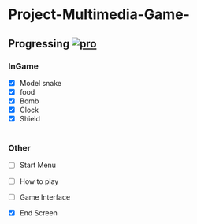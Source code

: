 # Project-Multimedia-Game-

## Progressing  [![pro](http://progressed.io/bar/70)](#pro)
### InGame
- [x] Model snake
- [x] food
- [x] Bomb
- [x] Clock
- [x] Shield<br><br>
### Other
- [ ] Start Menu
- [ ] How to play
- [ ] Game Interface
- [x] End Screen



